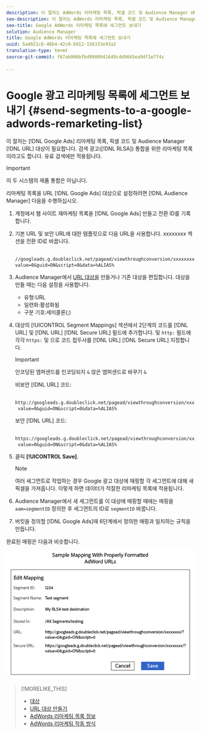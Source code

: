 ```yaml
---
description: 이 절차는 AdWords 리마케팅 목록, 픽셀 코드 및 Audience Manager URL 대상이 필요합니다. 검색 광고(RLSA) 통합을 위한 리마케팅 목록이라고도 합니다. 유료 검색에만 적용됩니다.
seo-description: 이 절차는 AdWords 리마케팅 목록, 픽셀 코드 및 Audience Manager URL 대상이 필요합니다. 검색 광고(RLSA) 통합을 위한 리마케팅 목록이라고도 합니다. 유료 검색에만 적용됩니다.
seo-title: Google AdWords 리마케팅 목록에 세그먼트 보내기
solution: Audience Manager
title: Google AdWords 리마케팅 목록에 세그먼트 보내기
uuid: 5ad821c6-48b4-42c0-b912-156333e93a2
translation-type: tm+mt
source-git-commit: f67ab906bfbd9900941649c4d9045ea94f1e7f4c

---
```



# Google 광고 리마케팅 목록에 세그먼트 보내기 {#send-segments-to-a-google-adwords-remarketing-list}

이 절차는 [!DNL Google Ads] 리마케팅 목록, 픽셀 코드 및 Audience Manager [!DNL URL] 대상이 필요합니다. 검색 광고([!DNL RLSA]) 통합을 위한 리마케팅 목록이라고도 합니다. 유료 검색에만 적용됩니다.

>[!IMPORTANT]
>이 두 시스템의 제품 통합은 아닙니다.

리마케팅 목록을 URL [!DNL Google Ads] 대상으로 설정하려면 [!DNL Audience Manager] 다음을 수행하십시오.

1. 계정에서 웹 사이트 재마케팅 목록을 [!DNL Google Ads] [](https://support.google.com/adwords/answer/2454064?hl=en) 만들고 전환 ID를 기록합니다.
1. 기본 URL 및 보안 URL에 대한 템플릿으로 다음 URL을 사용합니다. xxxxxxxx 섹션을 전환 ID로 바꿉니다.

   ```
    //googleads.g.doubleclick.net/pagead/viewthroughconversion/xxxxxxxx/?value=0&guid=ON&script=0&data=%ALIAS%
   ```

1. Audience Manager에서 [URL 대상을](../../features/destinations/create-url-destination.md) 만들거나 기존 대상을 편집합니다. 대상을 만들 때는 다음 설정을 사용합니다.
   * 유형:URL
   * 일련화:활성화됨
   * 구분 기호:세미콜론(;)

1. 대상의 [!UICONTROL Segment Mappings] 섹션에서 2단계의 코드를 [!DNL URL] 및 [!DNL URL] [!DNL Secure URL] 필드에 추가합니다. 및 `http:` 필드에 각각 `https:` 및 으로 코드 접두사를 [!DNL URL] [!DNL Secure URL] 지정합니다.

   >[!IMPORTANT]
   >
   >인코딩된 앰퍼샌드를 인코딩되지 `&` 않은 앰퍼샌드로 바꾸기 `&`

   비보안 [!DNL URL] 코드:

   ```
    http://googleads.g.doubleclick.net/pagead/viewthroughconversion/xxxxxxxx/?
    value=0&guid=ON&script=0&data=%ALIAS%
   ```

   보안 [!DNL URL] 코드:

   ```
    https://googleads.g.doubleclick.net/pagead/viewthroughconversion/xxxxxxxx/?
    value=0&guid=ON&script=0&data=%ALIAS%
   ```

1. 클릭 **[!UICONTROL Save]**.

   >[!NOTE]
   >
   >여러 세그먼트로 작업하는 경우 Google 광고 대상에 매핑할 각 세그먼트에 대해 새 픽셀을 가져옵니다. 이렇게 하면 데이터가 적절한 리마케팅 목록에 적용됩니다.

1. Audience Manager에서 새 세그먼트를 이 대상에 매핑할 때에는 매핑을 `aam=segmentID` 정의한 후 세그먼트의 ID로 `segmentID` 바꿉니다.
1. 버킷을 정의할 [!DNL Google Ads]때 6단계에서 정의한 매핑과 일치하는 규칙을 만듭니다.

완료된 매핑은 다음과 비슷합니다.

![](../assets/rlsa_mapping.png)

>[!MORELIKE_THIS]
>
>* [대상](../../features/destinations/destinations.md)
>* [URL 대상 만들기](../../features/destinations/create-url-destination.md)
>* [AdWords 리마케팅 목록 정보](https://support.google.com/adwords/answer/2472738)
>* [AdWords 리마케팅 작동 방식](https://support.google.com/adwords/answer/2454000)

